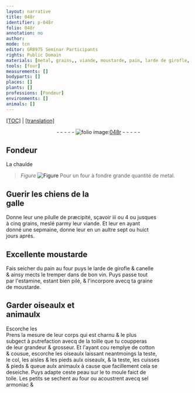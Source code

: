 ```yaml
---
layout: narrative
title: 048r
identifier: p-048r
folio: 048r
annotation: no
author:
mode: tcn
editor: GR8975 Seminar Participants
rights: Public Domain
materials: [metal, grains,, viande, moustarde, pain, larde de girofle, canelle, vin, estamine, graine, de, toille, cotton, peau, toile, sel, armoniac]
tools: [four]
measurements: []
bodyparts: []
places: []
plants: []
professions: [Fondeur]
environments: []
animals: []
---
```


 <p><a href="{{ site.baseurl }}/normalized/">[TOC]</a> | <a href="{{ site.baseurl }}/texts/p-048r_tl/" target="_blank">[translation]</a></p><div class="folio" align="center">- - - - - <a href="http://gallica.bnf.fr/ark:/12148/btv1b10500001g/f101.image" target="_blank"><img src="https://cu-mkp.github.io/2017-workshop-edition/assets/photo-icon.png" alt="folio image: " style="display:inline-block; margin-bottom:-3px;"/>048r</a> - - - - - </div>  
  

## <span class="pro">Fondeur</span>

 
La chaulde<br/> 
> *Figure*
> <a href="https://drive.google.com/open?id=0B9-oNrvWdlO5YXhXTUJpMk44eTQ" target="_blank"><img src="https://cu-mkp.github.io/GR8975-edition/assets/photo-icon.png" alt="Figure" style="display:inline-block; margin-bottom:-3px;"/></a>
 Pour un <span class="tl">four</span> à fondre grande quantité de <span class="m">metal</span>.
 
 
  

## Guerir les chiens de la<br/> galle

 
Donne leur une pilulle de præcipité, sçavoir iii ou 4 ou jusques<br/> à cinq <span class="m">grains,</span> meslé parmy leur <span class="m">viande</span>. Et leur en ayant<br/> donné une sepmaine, donne leur en un aultre sept ou huict<br/> jours aprés.
 
 
  

## Excellente <span class="m">moustarde</span>

 
Fais seicher du <span class="m">pain</span> au four puys le <span class="m">larde de girofle</span> & <span class="m">canelle</span><br/> & ainsy mects le tremper dans de bon <span class="m">vin</span>. Puys passe tout<br/> par l'<span class="m">estamine</span>, estant bien pilé, & l'incorpore avecq ta <span class="m">graine</span><br/> <span class="m">de</span> <span class="m">moustarde</span>.
 
 
  

## Garder oiseaulx et<br/> animaulx

 
<span class="del">Escorche les</span><br/> Prens la mesure de leur corps qui est charnu & le plus<br/> subgect à putrefaction avecq de la <span class="m">toille</span> que tu coupperas<br/> de leur grandeur & grosseur. Et l'ayant <span class="del">cou</span> remplye de <span class="m">cotton</span><br/> & cousue, escorche les <span class="del">oiseaulx</span> laissant neantmoings la teste,<br/> le col, les aisles & les pieds aulx oiseaulx, & la teste, les cuisses<br/> & pieds & queue aulx animaulx à cause que facillem<span class="exp">ent</span> cela se<br/> deseiche. Puys adapte ceste <span class="m">peau</span> sur le <span class="del">to</span> moule faict de<br/> <span class="m">toile</span>. Les petits se sechent au four ou acoustrent avecq <span class="m">sel</span><br/> <span class="m">armoniac</span> & <span class="ill"></span>
 
 